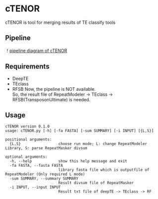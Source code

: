 # cTENOR
cTENOR is tool for merging results of TE classify tools

## Pipeline
！[pipeline diagram of cTENOR](cTENORdiagram.png)

## Requirements
- DeepTE
- TEclass
- RFSB
Now, the pipeline is NOT available.  
So, the result file of RepeatModeler -> TEclass -> RFSB(TransposonUltimate) is needed.

## Usage
```
cTENOR version 0.1.0
usage: cTENOR.py [-h] [-fa FASTA] [-sum SUMMARY] [-i INPUT] [{L,S}]

positional arguments:
  {L,S}                 choose run mode; L: change RepeatModeler Library, S: parse RepeatMasker divsum

optional arguments:
  -h, --help            show this help message and exit
  -fa FASTA, --fasta FASTA
                        library fasta file which is outputfile of RepeatModeler (Only required L mode)
  -sum SUMMARY, --summary SUMMARY
                        Result divsum file of RepeatMasker
  -i INPUT, --input INPUT
                        Result txt file of deepTE -> TEclass -> RF
```
